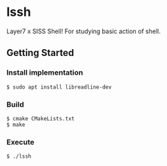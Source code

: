 # lssh

Layer7 x SISS Shell!
For studying basic action of shell.

## Getting Started

### Install implementation

```
$ sudo apt install libreadline-dev
```

### Build

```
$ cmake CMakeLists.txt
$ make
```

### Execute
```
$ ./lssh
```

